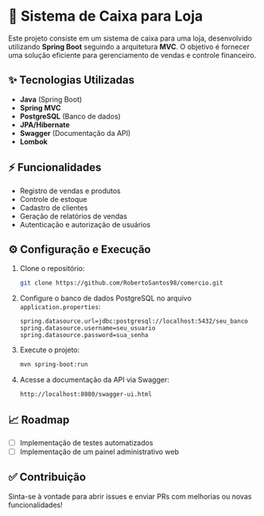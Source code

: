# 💼 Sistema de Caixa para Loja

Este projeto consiste em um sistema de caixa para uma loja, desenvolvido utilizando **Spring Boot** seguindo a arquitetura **MVC**. O objetivo é fornecer uma solução eficiente para gerenciamento de vendas e controle financeiro.

## ✨ Tecnologias Utilizadas

- **Java** (Spring Boot)
- **Spring MVC**
- **PostgreSQL** (Banco de dados)
- **JPA/Hibernate**
- **Swagger** (Documentação da API)
- **Lombok**

## ⚡ Funcionalidades

- Registro de vendas e produtos
- Controle de estoque
- Cadastro de clientes
- Geração de relatórios de vendas
- Autenticação e autorização de usuários

## ⚙ Configuração e Execução

1. Clone o repositório:
   ```sh
   git clone https://github.com/RobertoSantos98/comercio.git
   ```

2. Configure o banco de dados PostgreSQL no arquivo `application.properties`:
   ```properties
   spring.datasource.url=jdbc:postgresql://localhost:5432/seu_banco
   spring.datasource.username=seu_usuario
   spring.datasource.password=sua_senha
   ```

3. Execute o projeto:
   ```sh
   mvn spring-boot:run
   ```

4. Acesse a documentação da API via Swagger:
   ```
   http://localhost:8080/swagger-ui.html
   ```

## 📈 Roadmap
- [ ] Implementação de testes automatizados
- [ ] Implementação de um painel administrativo web

## ✅ Contribuição
Sinta-se à vontade para abrir issues e enviar PRs com melhorias ou novas funcionalidades!

